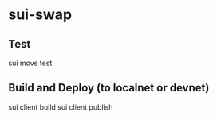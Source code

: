 # sui-swap

## Test
sui move test

## Build and Deploy (to localnet or devnet)
sui client build
sui client publish

